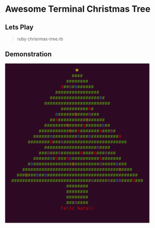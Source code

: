 # Awesome Terminal Christmas Tree

## Lets Play
> ruby chrisrmas-tree.rb


## Demonstration
![Demonstration](demo.gif)